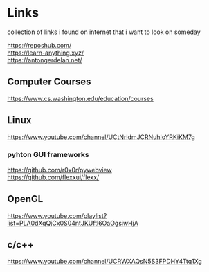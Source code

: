 # Links
collection of links i found on internet that i want to look on someday


https://reposhub.com/ <br>
https://learn-anything.xyz/ <br>
https://antongerdelan.net/ <br>


## Computer Courses
https://www.cs.washington.edu/education/courses<br>

## Linux
https://www.youtube.com/channel/UCtNrldmJCRNuhIoYRKiKM7g <br>



### pyhton GUI frameworks
https://github.com/r0x0r/pywebview <br>
https://github.com/flexxui/flexx/ <br>


## OpenGL
https://www.youtube.com/playlist?list=PLA0dXqQjCx0S04ntJKUftl6OaOgsiwHjA <br>

## c/c++
https://www.youtube.com/channel/UCRWXAQsN5S3FPDHY4Ttq1Xg <br>
